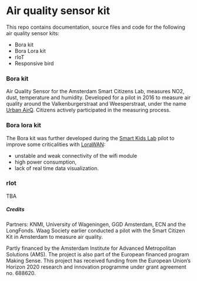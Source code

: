# Air quality sensor kit
This repo contains documentation, source files and code for the following air quality sensor kits:

- Bora kit
- Bora Lora kit
- rIoT
- Responsive bird

### Bora kit
Air Quality Sensor for the Amsterdam Smart Citizens Lab, measures NO2, dust, temperature and humidity. Developed for a pilot in 2016 to measure air quality around the Valkenburgerstraat and Weesperstraat, under the name [Urban AirQ](http://waag.org/en/project/urban-airq). Citizens actively participated in the measuring process.


### Bora lora kit
The Bora kit was further developed during the [Smart Kids Lab](https://waag.org/en/blog/smart-citizen-kit-measuring-children-school) pilot to improve some criticalities with [LoraWAN](https://www.lora-alliance.org/What-IsLoRa/Technology):
- unstable and weak connectivity of the wifi module
- high power consumption,
- lack of real time data visualization.

### rIot
TBA

##### Credits
Partners: KNMI, University of Wageningen, GGD Amsterdam, ECN and the LongFonds. Waag Society earlier conducted a pilot with the Smart Citizen Kit in Amsterdam to measure air quality.

Partly financed by the Amsterdam Institute for Advanced Metropolitan Solutions (AMS). The project is also part of the European financed program Making Sense. This project has received funding from the European Union’s Horizon 2020 research and innovation programme under grant agreement no. 688620.
